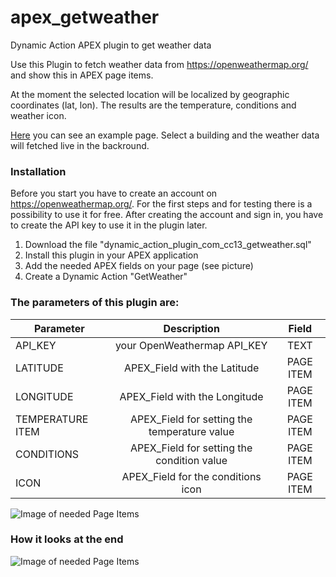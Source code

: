 # apex_getweather
Dynamic Action APEX plugin to get weather data

Use this Plugin to fetch weather data from https://openweathermap.org/ and show this in APEX page items.

At the moment the selected location will be localized by geographic coordinates (lat, lon). The results are the temperature, conditions and weather icon.

[Here](https://apex.oracle.com/pls/apex/cc13/r/getweather/show-building) you can see an example page. Select a building and the weather data will fetched live in the backround.


### Installation

Before you start you have to create an account on https://openweathermap.org/. For the first steps and for testing there is a possibility to use it for free. After creating the account and sign in, you have to create the API key to use it in the plugin later.

1. Download the file "dynamic_action_plugin_com_cc13_getweather.sql"
2. Install this plugin in your APEX application
3. Add the needed APEX fields on your page (see picture)
4. Create a Dynamic Action "GetWeather"

### The parameters of this plugin are:

| Parameter        | Description           | Field           |
| ------------- |:-------------:| :-------------:|
| API_KEY      | your OpenWeathermap API_KEY | TEXT |
| LATITUDE      | APEX_Field with the Latitude      | PAGE ITEM |
| LONGITUDE | APEX_Field with the Longitude     | PAGE ITEM |
| TEMPERATURE ITEM | APEX_Field for setting the temperature value      | PAGE ITEM |
| CONDITIONS | APEX_Field for setting the condition value     | PAGE ITEM |
| ICON | APEX_Field for the conditions icon      | PAGE ITEM |

![Image of needed Page Items](https://cc13.com/bilder/GetWeather_Items.png)


### How it looks at the end

![Image of needed Page Items](https://cc13.com/bilder/GetWeather_Result.png)

